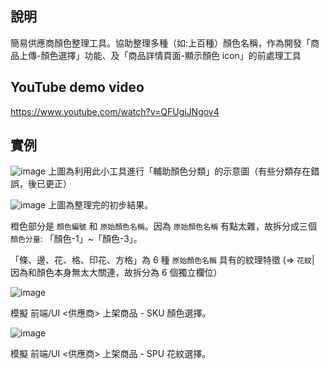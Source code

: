 說明
---------------------

簡易供應商顏色整理工具。協助整理多種（如:上百種）顏色名稱，作為開發「商品上傳-顏色選擇」功能、及「商品詳情頁面-顯示顏色 icon」的前處理工具


YouTube demo video
---------------------

https://www.youtube.com/watch?v=QFUgiJNgov4


實例
---------------------
![image](https://i.imgur.com/QjnvSTb.png)
上圖為利用此小工具進行「輔助顏色分類」的示意圖（有些分類存在錯誤，後已更正）

![image](https://i.imgur.com/cNxEdFp.png)
上圖為整理完的初步結果。

橙色部分是 `顏色編號` 和 `原始顏色名稱`。因為 `原始顏色名稱` 有點太雜，故拆分成三個 `顏色分量`: 「顏色-1」~「顏色-3」。

「條、邊、花、格、印花、方格」為 6 種 `原始顏色名稱` 具有的紋理特徵 (=> `花紋`| 因為和顏色本身無太大關連，故拆分為 6 個獨立欄位）

![image](https://i.imgur.com/gBAScAb.png)

模擬 前端/UI <供應商> 上架商品 - SKU 顏色選擇。

![image](https://i.imgur.com/K9xLDPl.png)

模擬 前端/UI <供應商> 上架商品 - SPU 花紋選擇。
